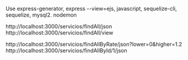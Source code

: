 Use express-generator, express --view=ejs, javascript, sequelize-cli, sequelize, mysql2. nodemon

http://localhost:3000/servicios/findAll/json
http://localhost:3000/servicios/findAll/view

http://localhost:3000/servicios/findAllByRate/json?lower=0&higher=1.2
http://localhost:3000/servicios/findAllById/1/json